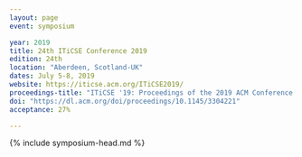 ```yaml
---
layout: page
event: symposium

year: 2019
title: 24th ITiCSE Conference 2019
edition: 24th
location: "Aberdeen, Scotland-UK"
dates: July 5-8, 2019
website: https://iticse.acm.org/ITiCSE2019/
proceedings-title: "ITiCSE '19: Proceedings of the 2019 ACM Conference on Innovation and Technology in Computer Science Education"  
doi: "https://dl.acm.org/doi/proceedings/10.1145/3304221"
acceptance: 27%

---
```


{% include symposium-head.md %}
